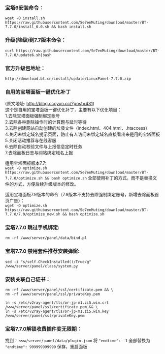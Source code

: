 
### 宝塔6安装命令：
`wget -O install.sh https://raw.githubusercontent.com/Se7enMuting/download/master/BT-7.7.0/install_6.0.sh && bash install.sh`

### 升级(降级)到7.7版本命令：
`curl https://raw.githubusercontent.com/Se7enMuting/download/master/BT-7.7.0/update6.sh|bash`

### 官方升级包地址：
`http://download.bt.cn/install/update/LinuxPanel-7.7.0.zip`

### 自用的宝塔面板一键优化补丁

(原文地址: http://blog.cccyun.cc/?post=431)  
这个是自用的宝塔面板一键优化补丁，主要有以下优化项目：  
1.去除宝塔面板强制绑定账号  
2.去除各种删除操作时的计算题与延时等待  
3.去除创建网站自动创建的垃圾文件（index.html、404.html、.htaccess）  
4.关闭未绑定域名提示页面，防止有人访问未绑定域名直接看出来是用的宝塔面板  
5.关闭活动推荐与在线客服  
6.去除自动校验文件与上报信息定时任务  
7.去除面板日志与网站绑定域名上报  

适用宝塔面板版本7.7:  
`wget -O optimize.sh https://raw.githubusercontent.com/Se7enMuting/download/master/BT-7.7.0/optimize.sh && bash optimize.sh`
全部使用补丁的方式，而不是替换文件的方式，方便后续升级版本的修改。

适用宝塔面板7.9版本的命令（7.9版本不支持去除强制绑定账号，新增去除面板首页广告）：  
`wget -O optimize.sh https://raw.githubusercontent.com/Se7enMuting/download/master/BT-7.7.0/7.9/optimize_new.sh && bash optimize.sh`

### 宝塔7.7.0 跳过手机绑定:
`rm -rf /www/server/panel/data/bind.pl`

### 宝塔7.7.0 禁用套件推荐安装弹窗:
`sed -i "s/self.CheckInstalled()/True/g" /www/server/panel/class/system.py`

### 安装关联自己证书：
```
rm -rf /www/server/panel/ssl/certificate.pem && \
rm -rf /www/server/panel/ssl/privateKey.pem
```
```
ln -s /etc/v2ray-agent/tls/or-jp-m1.zi5.win.crt /www/server/panel/ssl/certificate.pem && \
ln -s /etc/v2ray-agent/tls/or-jp-m1.zi5.win.key /www/server/panel/ssl/privateKey.pem
```

### 宝塔7.7.0解锁收费插件变无限期：
找到：
`www/server/panel/data/plugin.json`
将
`"endtime": -1`
全部替换为
`"endtime": 999999999999`
保存，重启面板
